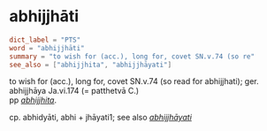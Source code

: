# abhijjhāti

``` toml
dict_label = "PTS"
word = "abhijjhāti"
summary = "to wish for (acc.), long for, covet SN.v.74 (so re"
see_also = ["abhijjhita", "abhijjhāyati"]
```

to wish for (acc.), long for, covet SN.v.74 (so read for abhijjhati); ger. abhijjhāya Ja.vi.174 (= patthetvā C.)  
pp *[abhijjhita](abhijjhita.md)*.

cp. abhidyāti, abhi \+ jhāyati1; see also *[abhijjhāyati](abhijjhāyati.md)*

